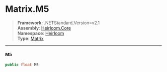 # Matrix.M5

> **Framework**: .NETStandard,Version=v2.1  
> **Assembly**: [Heirloom.Core][0]  
> **Namespace**: [Heirloom][0]  
> **Type**: [Matrix][1]

--------------------------------------------------------------------------------

#### M5

```cs
public float M5
```

[0]: ../Heirloom.Core.md
[1]: Heirloom.Matrix.md
